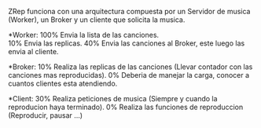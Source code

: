 ZRep funciona con una arquitectura compuesta por un Servidor de musica (Worker), un Broker y un cliente que solicita la musica. 

*Worker:
100%	Envia la lista de las canciones.   
10% 	Envia las replicas. 
40%	Envia las canciones al Broker, este luego las envia al cliente. 
	

*Broker:
10%	Realiza las replicas de las canciones (Llevar contador con las canciones mas reproducidas). 
0% 	Deberia de manejar la carga, conocer a cuantos clientes esta atendiendo. 

*Client:
30%	Realiza peticiones de musica (Siempre y cuando la reproducion haya terminado).
0% 	Realiza las funciones de reproduccion (Reproducir, pausar ...)
	
